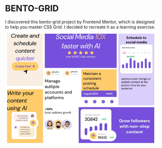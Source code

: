 # BENTO-GRID

I discovered this bento-grid project by Frontend Mentor, which is designed to help you master CSS Grid. I decided to recreate it as a learning exercise.

![Bento Grid Preview](./Pasted%20image.png)